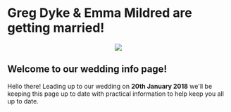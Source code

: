 # Greg Dyke & Emma Mildred are getting married!

<div style="text-align:center"><img src ="https://gadyke.github.io/images/bamboo3.jpg" /></div>

## Welcome to our wedding info page!

Hello there! Leading up to our wedding on **20th January 2018** we'll be keeping this page up to date with practical information to help keep you all up to date.
